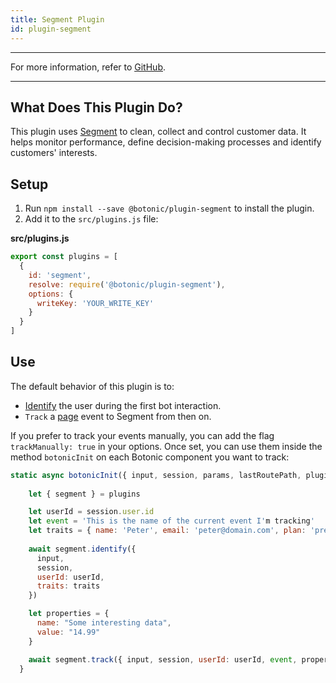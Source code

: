 ```yaml
---
title: Segment Plugin
id: plugin-segment
---
```


---

For more information, refer to [<u>GitHub</u>](https://github.com/hubtype/botonic/tree/master/packages/botonic-plugin-segment).

---

## What Does This Plugin Do?

This plugin uses [Segment](https://segment.com/) to clean, collect and control customer data. It helps monitor performance, define decision-making processes and identify customers' interests. 

## Setup

1. Run `npm install --save @botonic/plugin-segment` to install the plugin.
2. Add it to the `src/plugins.js` file:

**src/plugins.js**

```javascript
export const plugins = [
  {
    id: 'segment',
    resolve: require('@botonic/plugin-segment'),
    options: {
      writeKey: 'YOUR_WRITE_KEY'
    }
  }
]
```

## Use

The default behavior of this plugin is to:

- [Identify](https://segment.com/docs/spec/identify/) the user during the first bot interaction. 
- `Track` a [page](https://segment.com/docs/spec/page/) event to Segment from then on.

If you prefer to track your events manually, you can add the flag `trackManually: true` in your options. Once set, you can use them inside the method `botonicInit` on each Botonic component you want to track:  

```javascript
static async botonicInit({ input, session, params, lastRoutePath, plugins }) {
    
    let { segment } = plugins

    let userId = session.user.id
    let event = 'This is the name of the current event I'm tracking'
    let traits = { name: 'Peter', email: 'peter@domain.com', plan: 'premium' }
    
    await segment.identify({
      input,
      session,
      userId: userId,
      traits: traits
    })

    let properties = {
      name: "Some interesting data", 
      value: "14.99"
    }

    await segment.track({ input, session, userId: userId, event, properties })
  }
```